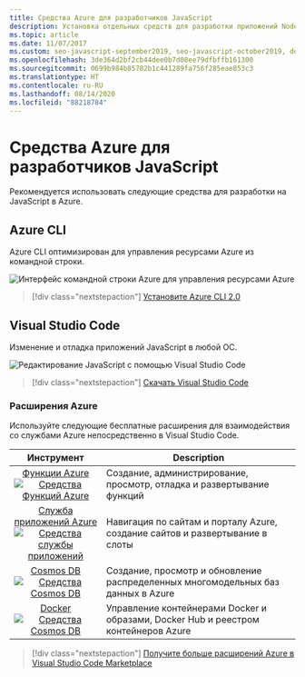 ```yaml
---
title: Средства Azure для разработчиков JavaScript
description: Установка отдельных средств для разработки приложений Node.js и JavaScript в Azure
ms.topic: article
ms.date: 11/07/2017
ms.custom: seo-javascript-september2019, seo-javascript-october2019, devx-track-javascript
ms.openlocfilehash: 3de364d2bf2cb44dee0b7d08ee79dfbffb161300
ms.sourcegitcommit: 0699b984b85782b1c441289fa756f285eae853c3
ms.translationtype: HT
ms.contentlocale: ru-RU
ms.lasthandoff: 08/14/2020
ms.locfileid: "88218784"
---
```

# <a name="azure-tools-for-javascript-developers"></a>Средства Azure для разработчиков JavaScript
Рекомендуется использовать следующие средства для разработки на JavaScript в Azure.

## <a name="azure-cli"></a>Azure CLI
Azure CLI оптимизирован для управления ресурсами Azure из командной строки.

![Интерфейс командной строки Azure для управления ресурсами Azure](media/node-azure-tools/azure-cli.png)
 
> [!div class="nextstepaction"]
> [Установите Azure CLI 2.0](/cli/azure/install-az-cli2)

## <a name="visual-studio-code"></a>Visual Studio Code
Изменение и отладка приложений JavaScript в любой ОС.

![Редактирование JavaScript с помощью Visual Studio Code](media/node-azure-tools/visual-studio-code-debug-javascript.png)

> [!div class="nextstepaction"]
> [Скачать Visual Studio Code](https://code.visualstudio.com)

### <a name="azure-extensions"></a>Расширения Azure
Используйте следующие бесплатные расширения для взаимодействия со службами Azure непосредственно в Visual Studio Code.

| Инструмент | Description  |
|:---------:|---------|
| [Функции Azure](https://marketplace.visualstudio.com/items?itemName=ms-azuretools.vscode-azurefunctions) <br> [![Средства Функций Azure](media/node-azure-tools/icon-azure-functions.png)](https://marketplace.visualstudio.com/items?itemName=ms-azuretools.vscode-azurefunctions) | Создание, администрирование, просмотр, отладка и развертывание функций|
| [Служба приложений Azure](https://marketplace.visualstudio.com/items?itemName=ms-azuretools.vscode-azureappservice) <br> [![Средства службы приложений](media/node-azure-tools/icon-azure-app-service.png)](https://marketplace.visualstudio.com/items?itemName=ms-azuretools.vscode-azureappservice) | Навигация по сайтам и порталу Azure, создание сайтов и развертывание в слоты |
| [Cosmos DB ](https://marketplace.visualstudio.com/items?itemName=ms-azuretools.vscode-cosmosdb)  <br> [![Средства Cosmos DB](media/node-azure-tools/icon-cosmos-db.png)](https://marketplace.visualstudio.com/items?itemName=ms-azuretools.vscode-cosmosdb)| Создание, просмотр и обновление распределенных многомодельных баз данных в Azure |
| [Docker](https://marketplace.visualstudio.com/items?itemName=formulahendry.docker-explorer)   <br> [![Средства Cosmos DB](media/node-azure-tools/icon-docker.png)](https://marketplace.visualstudio.com/items?itemName=formulahendry.docker-explorer)| Управление контейнерами Docker и образами, Docker Hub и реестром контейнеров Azure |

> [!div class="nextstepaction"]
> [Получите больше расширений Azure в Visual Studio Code Marketplace](https://marketplace.visualstudio.com/search?term=azure&target=VSCode&category=All%20categories&sortBy=Relevance)
